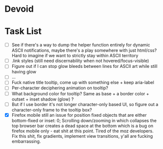 # Devoid

# Task List

- [ ] See if there's a way to dump the helper function entirely for dynamic ASCII notifications, maybe there's a play somewhere with just html/css? Hard to imagine if we want to strictly stay within ASCII territory
- [ ] .link styles (still need discernability when not hovered/focus-visible)
- [ ] Figure out if I can stop glow bleeds between lines for ASCII art while still having glow
- [ ] ...
- [ ] Fuck native title tooltip, come up with something else + keep aria-label
- [ ] Per-character deciphering animation on tooltip?
- [ ] What background color for tooltip? Same as base + a border color + outset + inset shadow (glow) ?
- [ ] But if I use border it's not longer character-only based UI, so figure out a character-only frame to the tooltip box?
- [x] Firefox mobile still an issue for position fixed objects that are either bottom-fixed or inset: 0; Scrolling down/zooming in which collapses the top browser bar creates a dead space at the bottom which is a bug on firefox mobile only - eat shit at this point. Tired of the moz developers. Fix this shit, fix gradients, implement view transitions, y'all are fucking embarrassing.
